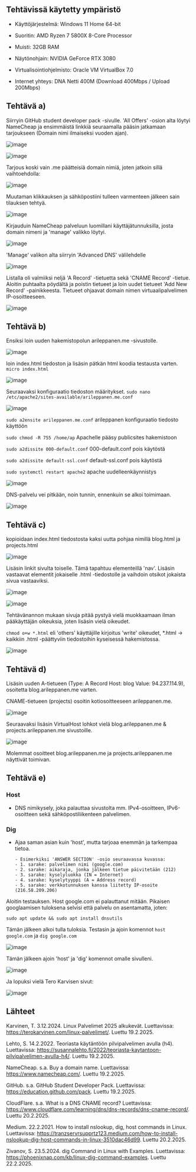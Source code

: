 ## Tehtävissä käytetty ympäristö

- Käyttöjärjestelmä: Windows 11 Home 64-bit
- Suoritin: AMD Ryzen 7 5800X 8-Core Processor
- Muisti: 32GB RAM
- Näytönohjain: NVIDIA GeForce RTX 3080
- Virtualisointiohjelmisto: Oracle VM VirtualBox 7.0

- Internet yhteys: DNA Netti 400M (Download 400Mbps / Upload 200Mbps)

## Tehtävä a)

Siirryin GitHub student developer pack -sivulle. 'All Offers' -osion alta löytyi NameCheap ja ensimmäistä linkkiä seuraamalla pääsin jatkamaan tarjoukseen (Domain nimi ilmaiseksi vuoden ajan).

![image](https://github.com/user-attachments/assets/72bfa5cd-120e-4681-817d-cdaa1d47c490)

![image](https://github.com/user-attachments/assets/e17bc479-bb93-44c9-8e6c-a04965e187f6)

Tarjous koski vain .me päätteisiä domain nimiä, joten jatkoin sillä vaihtoehdolla:

![image](https://github.com/user-attachments/assets/d9f103da-65d6-4866-88c8-2729fe96ecf9)

Muutaman klikkauksen ja sähköpostiini tulleen varmenteen jälkeen sain tilauksen tehtyä.

![image](https://github.com/user-attachments/assets/0287fd0e-c9dd-4778-9693-b183491c3e0e)

Kirjauduin NameCheap palveluun luomillani käyttäjätunnuksilla, josta domain nimeni ja 'manage' valikko löytyi.

![image](https://github.com/user-attachments/assets/81d00c6e-58a4-4240-8008-6c3290bcfe69)

'Manage' valikon alta siirryin 'Advanced DNS' välilehdelle

![image](https://github.com/user-attachments/assets/3863674b-d7f9-4e16-bc83-1b6da111eaed)

Listalla oli valmiiksi neljä 'A Record' -tietuetta sekä 'CNAME Record' -tietue. Aloitin puhtaalta pöydältä ja poistin tietueet ja loin uudet tietueet 'Add New Record' -painikkeesta.
Tietueet ohjaavat domain nimen virtuaalipalvelimen IP-osoitteeseen.

![image](https://github.com/user-attachments/assets/699c92fe-d912-441f-a04b-3d410f8c620c)


## Tehtävä b)

Ensiksi loin uuden hakemistopolun arileppanen.me -sivustolle.

![image](https://github.com/user-attachments/assets/d9fa9f83-2c9c-4daa-a650-b51b3c2c57ed)

loin index.html tiedoston ja lisäsin pätkän html koodia testausta varten. `micro index.html`

![image](https://github.com/user-attachments/assets/14ce1efc-fcd8-401c-941a-d41df256a06f)

Seuraavaksi konfiguraatio tiedoston määritykset. `sudo nano /etc/apache2/sites-available/arileppanen.me.conf`

![image](https://github.com/user-attachments/assets/1379c552-6240-496a-8ddf-6709fa53f588)

`sudo a2ensite arileppanen.me.conf` arileppanen konfiguraatio tiedosto käyttöön

`sudo chmod -R 755 /home/ap` Apachelle pääsy publicsites hakemistoon

`sudo a2dissite 000-default.conf` 000-default.conf pois käytöstä

`sudo a2dissite default-ssl.conf` default-ssl.conf pois käytöstä

`sudo systemctl restart apache2` apache uudelleenkäynnistys

![image](https://github.com/user-attachments/assets/e3a4e55e-7d03-4615-beb3-059067b1568e)

DNS-palvelu vei pitkään, noin tunnin, ennenkuin se alkoi toimimaan.

![image](https://github.com/user-attachments/assets/d2d28db1-4de8-4b09-9627-883c9b79373d)

## Tehtävä c)

kopioidaan index.html tiedostosta kaksi uutta pohjaa nimillä blog.html ja projects.html

![image](https://github.com/user-attachments/assets/90769b5e-5c23-4309-8cd8-2d2b88b99af1)

Lisäsin linkit sivulta toiselle. Tämä tapahtuu elementeillä 'nav'. Lisäsin vastaavat elementit jokaiselle .html -tiedostolle ja vaihdoin otsikot jokaista sivua vastaaviksi.

![image](https://github.com/user-attachments/assets/4aeab35c-7f3c-4a1c-9f0b-af0c12a906c3)


![image](https://github.com/user-attachments/assets/771729d1-fb0b-4a17-8bbd-bae3219fabf2)

Tehtävänannon mukaan sivuja pitää pystyä vielä muokkaamaan ilman pääkäyttäjän oikeuksia, joten lisäsin vielä oikeudet.

`chmod o+w *.html` eli 'others' käyttäjille kirjoitus 'write' oikeudet, *.html -> kaikkiin .html -päättyviin tiedostoihin kyseisessä hakemistossa.

![image](https://github.com/user-attachments/assets/5efc9042-78a1-4aa7-b9ee-260454d7122e)

## Tehtävä d)

Lisäsin uuden A-tietueen (Type: A Record Host: blog Value: 94.237.114.9), osoitetta blog.arileppanen.me varten.

CNAME-tietueen (projects) osoitin kotiosoitteeseen arileppanen.me.

![image](https://github.com/user-attachments/assets/3f6031c8-ccce-4e99-a48f-359e024d2f1f)

Seuraavaksi lisäsin VirtualHost lohkot vielä blog.arileppanen.me & projects.arileppanen.me sivustoille. 

![image](https://github.com/user-attachments/assets/cf8e4c1a-a34c-40ee-b926-51e32ef9fda1)

Molemmat osoitteet blog.arileppanen.me ja projects.arileppanen.me näyttivät toimivan.

## Tehtävä e)

### Host
- DNS nimikysely, joka palauttaa sivustolta mm. IPv4-osoitteen, IPv6-osoitteen sekä sähköpostiliikenteen palvelimen.

### Dig
- Ajaa saman asian kuin 'host', mutta tarjoaa enemmän ja tarkempaa tietoa.

      - Esimerkiksi 'ANSWER SECTION' -osio seuraavassa kuvassa:
      - 1. sarake: palvelimen nimi (google.com)
      - 2. sarake: aikaraja, jonka jälkeen tietue päivitetään (212)
      - 3. sarake: kyselyluokka (IN = Internet)
      - 4. sarake: kyselytyyppi (A = Address record)
      - 5. sarake: verkkotunnuksen kanssa liitetty IP-osoite (216.58.209.206)

Aloitin testauksen. Host google.com ei palauttanut mitään. Pikaisen googlaamisen tuloksena selvisi että palvelu on asentamatta, joten:

`sudo apt update && sudo apt install dnsutils`

Tämän jälkeen alkoi tulla tuloksia. Testasin ja ajoin komennot `host google.com` ja `dig google.com`

![image](https://github.com/user-attachments/assets/4e0b2bcc-faca-4c6c-b9f5-14d9eaba1e01)

Tämän jälkeen ajoin 'host' ja 'dig' komennot omalle sivulleni.

![image](https://github.com/user-attachments/assets/8083daec-8ac3-4707-a727-a02b5321ccd0)

Ja lopuksi vielä Tero Karvisen sivut:

![image](https://github.com/user-attachments/assets/b286cd0f-acae-4036-bcb0-5f04aca96f7d)




## Lähteet
Karvinen, T. 3.12.2024. Linux Palvelimet 2025 alkukevät. Luettavissa: https://terokarvinen.com/linux-palvelimet/. Luettu 19.2.2025.

Lehto, S. 14.2.2022. Teoriasta käytäntöön pilvipalvelimen avulla (h4). Luettavissa: https://susannalehto.fi/2022/teoriasta-kaytantoon-pilvipalvelimen-avulla-h4/. Luettu 19.2.2025.

NameCheap. s.a. Buy a domain name. Luettavissa: https://www.namecheap.com/. Luettu 19.2.2025.

GitHub. s.a. GitHub Student Developer Pack. Luettavissa: https://education.github.com/pack. Luettu 19.2.2025.

CloudFlare. s.a. What is a DNS CNAME record? Luettavissa: https://www.cloudflare.com/learning/dns/dns-records/dns-cname-record/. Luettu 20.2.2025.

Medium. 22.2.2021. How to install nslookup, dig, host commands in Linux. Luettavissa: https://tranzservrsupprtz123.medium.com/how-to-install-nslookup-dig-host-commands-in-linux-3510dac46d99. Luettu 20.2.2025.

Zivanov, S. 23.5.2024. dig Command in Linux with Examples. Luettavissa: https://phoenixnap.com/kb/linux-dig-command-examples. Luettu 22.2.2025.
